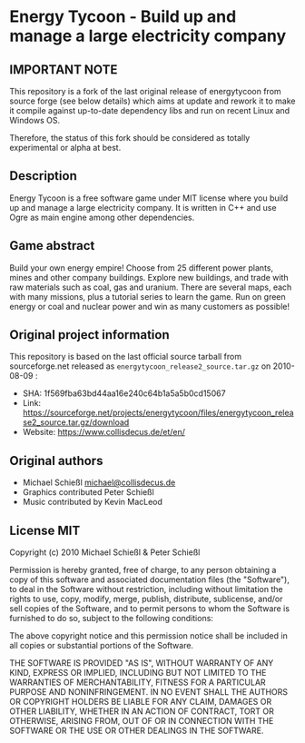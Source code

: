 # Energy Tycoon - Build up and manage a large electricity company

## IMPORTANT NOTE

This repository is a fork of the last original release of energytycoon from source forge (see below details) which aims at update and rework it to make it compile against up-to-date dependency libs and run on recent Linux and Windows OS.

Therefore, the status of this fork should be considered as totally experimental or alpha at best.

## Description

Energy Tycoon is a free software game under MIT license where you build up and manage a large electricity company. It is written in C++ and use Ogre as main engine among other dependencies.

## Game abstract

Build your own energy empire!
Choose from 25 different power plants, mines and other company buildings.
Explore new buildings, and trade with raw materials such as coal, gas and uranium.
There are several maps, each with many missions, plus a tutorial series to learn the game.
Run on green energy or coal and nuclear power and win as many customers as possible!

## Original project information

This repository is based on the last official source tarball from sourceforge.net released as `energytycoon_release2_source.tar.gz` on 2010-08-09 :

  * SHA: 1f569fba63bd44aa16e240c64b1a5a5b0cd15067
  * Link: https://sourceforge.net/projects/energytycoon/files/energytycoon_release2_source.tar.gz/download
  * Website: https://www.collisdecus.de/et/en/

## Original authors

* Michael Schießl <michael@collisdecus.de>
* Graphics contributed Peter Schießl
* Music contributed by Kevin MacLeod

## License MIT

Copyright (c) 2010 Michael Schießl & Peter Schießl

Permission is hereby granted, free of charge, to any person obtaining a copy of
this software and associated documentation files (the "Software"), to deal in
the Software without restriction, including without limitation the rights to
use, copy, modify, merge, publish, distribute, sublicense, and/or sell copies
of the Software, and to permit persons to whom the Software is furnished to do
so, subject to the following conditions:

The above copyright notice and this permission notice shall be included in all
copies or substantial portions of the Software.

THE SOFTWARE IS PROVIDED "AS IS", WITHOUT WARRANTY OF ANY KIND, EXPRESS OR
IMPLIED, INCLUDING BUT NOT LIMITED TO THE WARRANTIES OF MERCHANTABILITY,
FITNESS FOR A PARTICULAR PURPOSE AND NONINFRINGEMENT. IN NO EVENT SHALL THE
AUTHORS OR COPYRIGHT HOLDERS BE LIABLE FOR ANY CLAIM, DAMAGES OR OTHER
LIABILITY, WHETHER IN AN ACTION OF CONTRACT, TORT OR OTHERWISE, ARISING FROM,
OUT OF OR IN CONNECTION WITH THE SOFTWARE OR THE USE OR OTHER DEALINGS IN THE
SOFTWARE.

